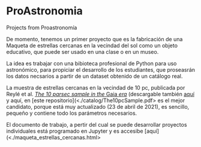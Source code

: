 # ProAstronomia
Projects from Proastronomía

De momento, tenemos un primer proyecto que es la fabricación de una Maqueta de estrellas cercanas en la vecindad del sol como un objeto educativo, que puede ser usado en una clase o en un museo.

La idea es trabajar con una bibioteca profesional de Python para uso astronómico, para propiciar el desarrollo de los estudiantes, que proseasrán los datos necsarios a partir de un dataset obtenido de un catálogo real.

La muestra de estrellas cercanas en la vecindad de 10 pc, publicada por Reylé et al. [*The 10 parsec sample in the* Gaia *era*](<https://www.aanda.org/articles/aa/pdf/2021/06/aa40985-21.pdf>) (descargable también [aquí](<https://gruze.org/10pc/resources/images/The10pcSample.pdf>) y aquí, en [este repositorio](<./catalog/The10pcSample.pdf> es el mejor candidato, porque está muy actualizado (23 de abril de 2021), es sencillo, pequeño y contiene todo los parámetros necesarios.

El documento de trabajo, a pertir del cual se puede desarrollar proyectos individuales está programado en Jupyter y es accesibe [aquí](<./maqueta_estrellas_cercanas.html>  
